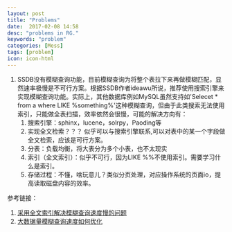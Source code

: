 ```yaml
---
layout: post
title: "Problems"
date:  2017-02-08 14:58
desc: "problems in RG."
keywords: "problem"
categories: [Mess]
tags: [problem]
icon: icon-html
---
```

1. SSDB没有模糊查询功能，目前模糊查询为将整个表拉下来再做模糊匹配，显然速率极慢是不可行方案。根据SSDB作者ideawu所说，推荐使用搜索引擎来实现模糊查询功能。实际上，其他数据库例如MySQL虽然支持如'Selecet * from a where LIKE %something%'这种模糊查询，但由于此类搜索无法使用索引，只能做全表扫描，效率依然会很慢，可能的解决方向有：
	1. 搜索引擎：sphinx，lucene，solrpy，Paoding等
	2. 实现全文检索？？？ 似乎可以与搜索引擎联系,可以对表中的某一个字段做全文检索，应该是可行方案。
	3. 分表：负载均衡，将大表分为多个小表，也不太现实  
	4. 索引（全文索引）：似乎不可行，因为LIKE %%不使用索引。需要学习什么是索引。
	5. 存储过程：不懂，啥玩意儿？类似分页处理，对应操作系统的页面io，提高读取磁盘内容的效率。
  
参考链接：  
1. [采用全文索引解决模糊查询速度慢的问题](http://blog.csdn.net/jinshuaiwang/article/details/19763503)  
2. [大数据量模糊查询速度如何优化](http://bbs.csdn.net/topics/340155816)

  
